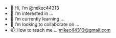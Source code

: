 - 👋 Hi, I’m @mikec44313
- 👀 I’m interested in ...
- 🌱 I’m currently learning ...
- 💞️ I’m looking to collaborate on ...
- 📫 How to reach me ... mikec44313@gmail.com

<!---
mikec44313/mikec44313 is a ✨ special ✨ repository because its `README.md` (this file) appears on your GitHub profile.
You can click the Preview link to take a look at your changes.
--->
